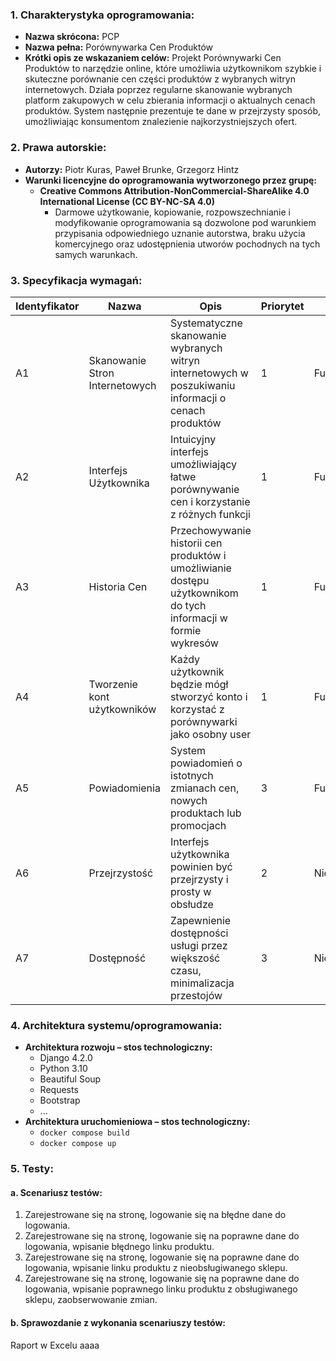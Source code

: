 ### 1. Charakterystyka oprogramowania:

- **Nazwa skrócona:** PCP
- **Nazwa pełna:** Porównywarka Cen Produktów
- **Krótki opis ze wskazaniem celów:**
    Projekt Porównywarki Cen Produktów to narzędzie online, które umożliwia użytkownikom szybkie i skuteczne porównanie cen części produktów z wybranych witryn internetowych. Działa poprzez regularne skanowanie wybranych platform zakupowych w celu zbierania informacji o aktualnych cenach produktów. System następnie prezentuje te dane w przejrzysty sposób, umożliwiając konsumentom znalezienie najkorzystniejszych ofert.

### 2. Prawa autorskie:

- **Autorzy:**
    Piotr Kuras, Paweł Brunke, Grzegorz Hintz
- **Warunki licencyjne do oprogramowania wytworzonego przez grupę:**
    - **Creative Commons Attribution-NonCommercial-ShareAlike 4.0 International License (CC BY-NC-SA 4.0)**
        - Darmowe użytkowanie, kopiowanie, rozpowszechnianie i modyfikowanie oprogramowania są dozwolone pod warunkiem przypisania odpowiedniego uznanie autorstwa, braku użycia komercyjnego oraz udostępnienia utworów pochodnych na tych samych warunkach.

### 3. Specyfikacja wymagań:

| Identyfikator | Nazwa | Opis | Priorytet | Kategoria |
| --- | --- | --- | --- | --- |
| A1 | Skanowanie Stron Internetowych | Systematyczne skanowanie wybranych witryn internetowych w poszukiwaniu informacji o cenach produktów | 1 | Funkcjonalne |
| A2 | Interfejs Użytkownika | Intuicyjny interfejs umożliwiający łatwe porównywanie cen i korzystanie z różnych funkcji | 1 | Funkcjonalne |
| A3 | Historia Cen | Przechowywanie historii cen produktów i umożliwianie dostępu użytkownikom do tych informacji w formie wykresów | 1 | Funkcjonalne |
| A4 | Tworzenie kont użytkowników | Każdy użytkownik będzie mógł stworzyć konto i korzystać z porównywarki jako osobny user | 1 | Funkcjonalne |
| A5 | Powiadomienia | System powiadomień o istotnych zmianach cen, nowych produktach lub promocjach | 3 | Funkcjonalne |
| A6 | Przejrzystość | Interfejs użytkownika powinien być przejrzysty i prosty w obsłudze | 2 | Niefunkcjonalne |
| A7 | Dostępność | Zapewnienie dostępności usługi przez większość czasu, minimalizacja przestojów | 3 | Niefunkcjonalne |

### 4. Architektura systemu/oprogramowania:

- **Architektura rozwoju – stos technologiczny:**
    - Django 4.2.0
    - Python 3.10
    - Beautiful Soup
    - Requests
    - Bootstrap
    - ...
- **Architektura uruchomieniowa – stos technologiczny:**
    - `docker compose build`
    - `docker compose up`

### 5. Testy:

#### a. Scenariusz testów:

1. Zarejestrowane się na stronę, logowanie się na błędne dane do logowania.
2. Zarejestrowane się na stronę, logowanie się na poprawne dane do logowania, wpisanie błędnego linku produktu.
3. Zarejestrowane się na stronę, logowanie się na poprawne dane do logowania, wpisanie linku produktu z nieobsługiwanego sklepu.
4. Zarejestrowane się na stronę, logowanie się na poprawne dane do logowania, wpisanie poprawnego linku produktu z obsługiwanego sklepu, zaobserwowanie zmian.

#### b. Sprawozdanie z wykonania scenariuszy testów:

Raport w Excelu
aaaa

